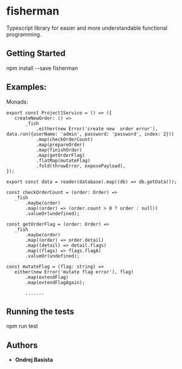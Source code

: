 # fisherman

Typescript library for easier and more understandable functional programming.

## Getting Started

npm install --save fisherman

## Examples:

Monads: 

 ```
export const Project1Service = () => ({
    createNewOrder: () =>
        _fish
            .either(new Error('create new  order error'), data.run({userName: 'admin', password: 'password', index: 2}))
            .map(checkOrderCount)
            .map(prepareOrder)
            .map(finishOrder)
            .map(getOrderFlag)
            .flatMap(mutateFlag)
            .fold(throwError, exposePayload),
});

export const data = reader(database).map((db) => db.getData());

const checkOrderCount = (order: Order) =>
    _fish
        .maybe(order)
        .map((order) => (order.count > 0 ? order : null))
        .valueOr(undefined);

const getOrderFlag = (order: Order) =>
    _fish
        .maybe(order)
        .map((order) => order.detail)
        .map((detail) => detail.flags)
        .map((flags) => flags.flagA)
        .valueOr(undefined);

const mutateFlag = (flag: string) =>
    either(new Error('mutate flag error'), flag)
        .map(extendFlag)
        .map(extendFlagAgain);
        
        .......
```

## Running the tests

npm run test


## Authors

* **Ondrej Basista** 


